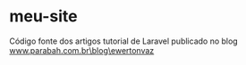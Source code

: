 # meu-site
Código fonte dos artigos tutorial de Laravel publicado no blog www.parabah.com.br\blog\ewertonvaz
